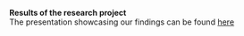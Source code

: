 **Results of the research project**  
The presentation showcasing our findings can be found [here](https://docs.google.com/presentation/d/1ASyhDNbtOJnRUmuAa9T_ZUv5ANisNYlFpH9mDu6z3mk/edit?usp=sharing)
